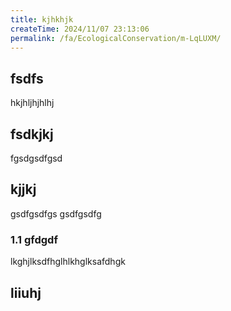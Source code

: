 ```yaml
---
title: kjhkhjk
createTime: 2024/11/07 23:13:06
permalink: /fa/EcologicalConservation/m-LqLUXM/
---
```



## fsdfs
hkjhljhjhlhj
## fsdkjkj

fgsdgsdfgsd

## kjjkj

gsdfgsdfgs
gsdfgsdfg

### 1.1 gfdgdf


lkghjlksdfhglhlkhglksafdhgk

## liiuhj


